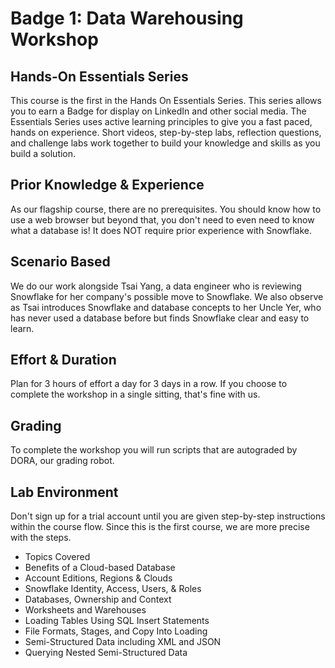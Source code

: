 # Badge 1: Data Warehousing Workshop

## Hands-On Essentials Series
This course is the first in the Hands On Essentials Series. This series allows you to earn a Badge for display on LinkedIn and other social media. The Essentials Series uses active learning principles to give you a fast paced, hands on experience. Short videos, step-by-step labs, reflection questions, and challenge labs work together to build your knowledge and skills as you build a solution.

## Prior Knowledge & Experience
As our flagship course, there are no prerequisites. You should know how to use a web browser but beyond that, you don't need to even need to know what a database is! It does NOT require prior experience with Snowflake.

## Scenario Based
We do our work alongside Tsai Yang, a data engineer who is reviewing Snowflake for her company's possible move to Snowflake. We also observe as Tsai introduces Snowflake and database concepts to her Uncle Yer, who has never used a database before but finds Snowflake clear and easy to learn.

## Effort & Duration
Plan for 3 hours of effort a day for 3 days in a row. If you choose to complete the workshop in a single sitting, that's fine with us.

## Grading
To complete the workshop you will run scripts that are autograded by DORA, our grading robot.

## Lab Environment
Don't sign up for a trial account until you are given step-by-step instructions within the course flow. Since this is the first course, we are more precise with the steps.

- Topics Covered
- Benefits of a Cloud-based Database
- Account Editions, Regions & Clouds
- Snowflake Identity, Access, Users, & Roles
- Databases, Ownership and Context
- Worksheets and Warehouses
- Loading Tables Using SQL Insert Statements
- File Formats, Stages, and Copy Into Loading
- Semi-Structured Data including XML and JSON
- Querying Nested Semi-Structured Data